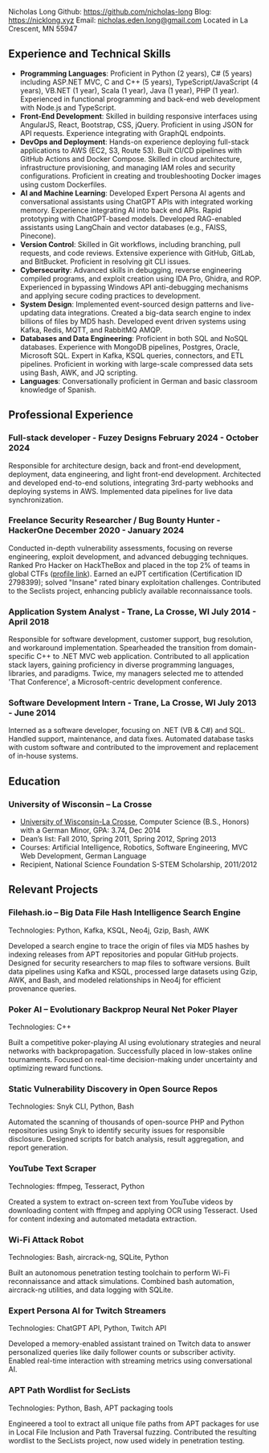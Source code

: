 
<link rel="stylesheet" type="text/css" href="resume.css">

<span class="name">Nicholas Long</span>
<span class="info">Github: https://github.com/nicholas-long</span>
<span class="info">Blog: https://nicklong.xyz</span>
<span class="info">Email: nicholas.eden.long@gmail.com</span>
<span class="info">Located in La Crescent, MN 55947</span>

## Experience and Technical Skills
- __Programming Languages__: Proficient in Python (2 years), C# (5 years) including ASP.NET MVC, C and C++ (5 years), TypeScript/JavaScript (4 years), VB.NET (1 year), Scala (1 year), Java (1 year), PHP (1 year). Experienced in functional programming and back-end web development with Node.js and TypeScript.
- __Front-End Development__: Skilled in building responsive interfaces using AngularJS, React, Bootstrap, CSS, jQuery. Proficient in using JSON for API requests. Experience integrating with GraphQL endpoints.
- __DevOps and Deployment__: Hands-on experience deploying full-stack applications to AWS (EC2, S3, Route 53). Built CI/CD pipelines with GitHub Actions and Docker Compose. Skilled in cloud architecture, infrastructure provisioning, and managing IAM roles and security configurations. Proficient in creating and troubleshooting Docker images using custom Dockerfiles.
- __AI and Machine Learning__: Developed Expert Persona AI agents and conversational assistants using ChatGPT APIs with integrated working memory. Experience integrating AI into back end APIs. Rapid prototyping with ChatGPT-based models. Developed RAG-enabled assistants using LangChain and vector databases (e.g., FAISS, Pinecone).
- __Version Control__: Skilled in Git workflows, including branching, pull requests, and code reviews. Extensive experience with GitHub, GitLab, and BitBucket. Proficient in resolving git CLI issues.
- __Cybersecurity__: Advanced skills in debugging, reverse engineering compiled programs, and exploit creation using IDA Pro, Ghidra, and ROP. Experienced in bypassing Windows API anti-debugging mechanisms and applying secure coding practices to development.
- __System Design__: Implemented event-sourced design patterns and live-updating data integrations. Created a big-data search engine to index billions of files by MD5 hash. Developed event driven systems using Kafka, Redis, MQTT, and RabbitMQ AMQP.
- __Databases and Data Engineering__: Proficient in both SQL and NoSQL databases. Experience with MongoDB pipelines, Postgres, Oracle, Microsoft SQL. Expert in Kafka, KSQL queries, connectors, and ETL pipelines. Proficient in working with large-scale compressed data sets using Bash, AWK, and JQ scripting.
- __Languages__: Conversationally proficient in German and basic classroom knowledge of Spanish.

## Professional Experience

### Full-stack developer - Fuzey Designs <time> February 2024 - October 2024 </time>

Responsible for architecture design, back and front-end development, deployment, data engineering, and light front-end development.
Architected and developed end-to-end solutions, integrating 3rd-party webhooks and deploying systems in AWS.
Implemented data pipelines for live data synchronization.

### Freelance Security Researcher / Bug Bounty Hunter - HackerOne <time> December 2020 - January 2024 </time>

Conducted in-depth vulnerability assessments, focusing on reverse engineering, exploit development, and advanced debugging techniques.
Ranked Pro Hacker on HackTheBox and placed in the top 2% of teams in global CTFs ([profile link](https://app.hackthebox.com/profile/459321)).
Earned an eJPT certification (Certification ID 2798399); solved "Insane" rated binary exploitation challenges.
Contributed to the Seclists project, enhancing publicly available reconnaissance tools.

### Application System Analyst - Trane, La Crosse, WI <time> July 2014 - April 2018 </time>

Responsible for software development, customer support, bug resolution, and workaround implementation. Spearheaded the transition from domain-specific C++ to .NET MVC web application. Contributed to all application stack layers, gaining proficiency in diverse programming languages, libraries, and paradigms. Twice, my managers selected me to attended 'That Conference', a Microsoft-centric development conference.

### Software Development Intern - Trane, La Crosse, WI <time> July 2013 - June 2014 </time>

Interned as a software developer, focusing on .NET (VB & C#) and SQL. Handled support, maintenance, and data fixes. Automated database tasks with custom software and contributed to the improvement and replacement of in-house systems.

## Education

### University of Wisconsin – La Crosse

- [University of Wisconsin-La Crosse](https://www.uwlax.edu/), Computer Science (B.S., Honors) with a German Minor, GPA: 3.74, Dec 2014
- Dean’s list: Fall 2010, Spring 2011, Spring 2012, Spring 2013
- Courses: Artificial Intelligence, Robotics, Software Engineering, MVC Web Development, German Language
- Recipient, National Science Foundation S-STEM Scholarship, 2011/2012

## Relevant Projects

### Filehash.io – Big Data File Hash Intelligence Search Engine
Technologies: Python, Kafka, KSQL, Neo4j, Gzip, Bash, AWK

Developed a search engine to trace the origin of files via MD5 hashes by indexing releases from APT repositories and popular GitHub projects. Designed for security researchers to map files to software versions. Built data pipelines using Kafka and KSQL, processed large datasets using Gzip, AWK, and Bash, and modeled relationships in Neo4j for efficient provenance queries.

### Poker AI – Evolutionary Backprop Neural Net Poker Player
Technologies: C++

Built a competitive poker-playing AI using evolutionary strategies and neural networks with backpropagation. Successfully placed in low-stakes online tournaments. Focused on real-time decision-making under uncertainty and optimizing reward functions.

### Static Vulnerability Discovery in Open Source Repos
Technologies: Snyk CLI, Python, Bash

Automated the scanning of thousands of open-source PHP and Python repositories using Snyk to identify security issues for responsible disclosure. Designed scripts for batch analysis, result aggregation, and report generation.

### YouTube Text Scraper
Technologies: ffmpeg, Tesseract, Python

Created a system to extract on-screen text from YouTube videos by downloading content with ffmpeg and applying OCR using Tesseract. Used for content indexing and automated metadata extraction.

### Wi-Fi Attack Robot
Technologies: Bash, aircrack-ng, SQLite, Python

Built an autonomous penetration testing toolchain to perform Wi-Fi reconnaissance and attack simulations. Combined bash automation, aircrack-ng utilities, and data logging with SQLite.

### Expert Persona AI for Twitch Streamers
Technologies: ChatGPT API, Python, Twitch API

Developed a memory-enabled assistant trained on Twitch data to answer personalized queries like daily follower counts or subscriber activity. Enabled real-time interaction with streaming metrics using conversational AI.

### APT Path Wordlist for SecLists
Technologies: Python, Bash, APT packaging tools

Engineered a tool to extract all unique file paths from APT packages for use in Local File Inclusion and Path Traversal fuzzing. Contributed the resulting wordlist to the SecLists project, now used widely in penetration testing.
